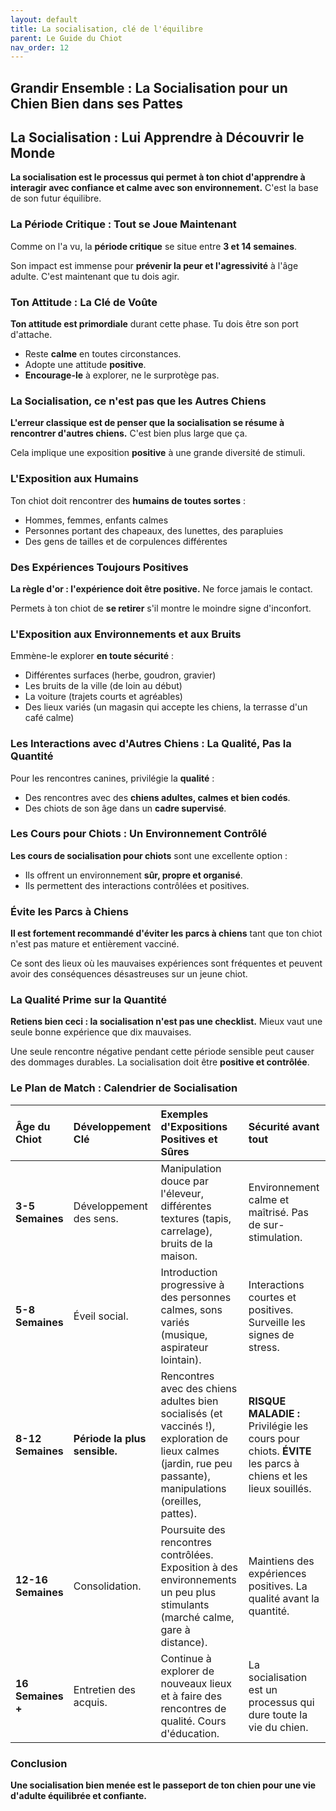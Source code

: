 ```yaml
---
layout: default
title: La socialisation, clé de l'équilibre
parent: Le Guide du Chiot
nav_order: 12
---
```


## **Grandir Ensemble : La Socialisation pour un Chien Bien dans ses Pattes**

## **La Socialisation : Lui Apprendre à Découvrir le Monde**

**La socialisation est le processus qui permet à ton chiot d'apprendre à interagir avec confiance et calme avec son environnement.** C'est la base de son futur équilibre.

### **La Période Critique : Tout se Joue Maintenant**

Comme on l'a vu, la **période critique** se situe entre **3 et 14 semaines**.

Son impact est immense pour **prévenir la peur et l'agressivité** à l'âge adulte. C'est maintenant que tu dois agir.

### **Ton Attitude : La Clé de Voûte**

**Ton attitude est primordiale** durant cette phase. Tu dois être son port d'attache.

- Reste **calme** en toutes circonstances.
- Adopte une attitude **positive**.
- **Encourage-le** à explorer, ne le surprotège pas.

### **La Socialisation, ce n'est pas que les Autres Chiens**

**L'erreur classique est de penser que la socialisation se résume à rencontrer d'autres chiens.** C'est bien plus large que ça.

Cela implique une exposition **positive** à une grande diversité de stimuli.

### **L'Exposition aux Humains**

Ton chiot doit rencontrer des **humains de toutes sortes** :
- Hommes, femmes, enfants calmes
- Personnes portant des chapeaux, des lunettes, des parapluies
- Des gens de tailles et de corpulences différentes

### **Des Expériences Toujours Positives**

**La règle d'or : l'expérience doit être positive.** Ne force jamais le contact.

Permets à ton chiot de **se retirer** s'il montre le moindre signe d'inconfort.

### **L'Exposition aux Environnements et aux Bruits**

Emmène-le explorer **en toute sécurité** :
- Différentes surfaces (herbe, goudron, gravier)
- Les bruits de la ville (de loin au début)
- La voiture (trajets courts et agréables)
- Des lieux variés (un magasin qui accepte les chiens, la terrasse d'un café calme)

### **Les Interactions avec d'Autres Chiens : La Qualité, Pas la Quantité**

Pour les rencontres canines, privilégie la **qualité** :
- Des rencontres avec des **chiens adultes, calmes et bien codés**.
- Des chiots de son âge dans un **cadre supervisé**.

### **Les Cours pour Chiots : Un Environnement Contrôlé**

**Les cours de socialisation pour chiots** sont une excellente option :
- Ils offrent un environnement **sûr, propre et organisé**.
- Ils permettent des interactions contrôlées et positives.

### **Évite les Parcs à Chiens**

**Il est fortement recommandé d'éviter les parcs à chiens** tant que ton chiot n'est pas mature et entièrement vacciné.

Ce sont des lieux où les mauvaises expériences sont fréquentes et peuvent avoir des conséquences désastreuses sur un jeune chiot.

### **La Qualité Prime sur la Quantité**

**Retiens bien ceci : la socialisation n'est pas une checklist.** Mieux vaut une seule bonne expérience que dix mauvaises.

Une seule rencontre négative pendant cette période sensible peut causer des dommages durables. La socialisation doit être **positive et contrôlée**.

### **Le Plan de Match : Calendrier de Socialisation**

| Âge du Chiot | Développement Clé | Exemples d'Expositions Positives et Sûres | Sécurité avant tout |
| :--- | :--- | :--- | :--- |
| **3-5 Semaines** | Développement des sens. | Manipulation douce par l'éleveur, différentes textures (tapis, carrelage), bruits de la maison. | Environnement calme et maîtrisé. Pas de sur-stimulation. |
| **5-8 Semaines** | Éveil social. | Introduction progressive à des personnes calmes, sons variés (musique, aspirateur lointain). | Interactions courtes et positives. Surveille les signes de stress. |
| **8-12 Semaines** | **Période la plus sensible.** | Rencontres avec des chiens adultes bien socialisés (et vaccinés !), exploration de lieux calmes (jardin, rue peu passante), manipulations (oreilles, pattes). | **RISQUE MALADIE :** Privilégie les cours pour chiots. **ÉVITE** les parcs à chiens et les lieux souillés. |
| **12-16 Semaines**| Consolidation. | Poursuite des rencontres contrôlées. Exposition à des environnements un peu plus stimulants (marché calme, gare à distance). | Maintiens des expériences positives. La qualité avant la quantité. |
| **16 Semaines \+** | Entretien des acquis. | Continue à explorer de nouveaux lieux et à faire des rencontres de qualité. Cours d'éducation. | La socialisation est un processus qui dure toute la vie du chien. |

### **Conclusion**

**Une socialisation bien menée est le passeport de ton chien pour une vie d'adulte équilibrée et confiante.** 